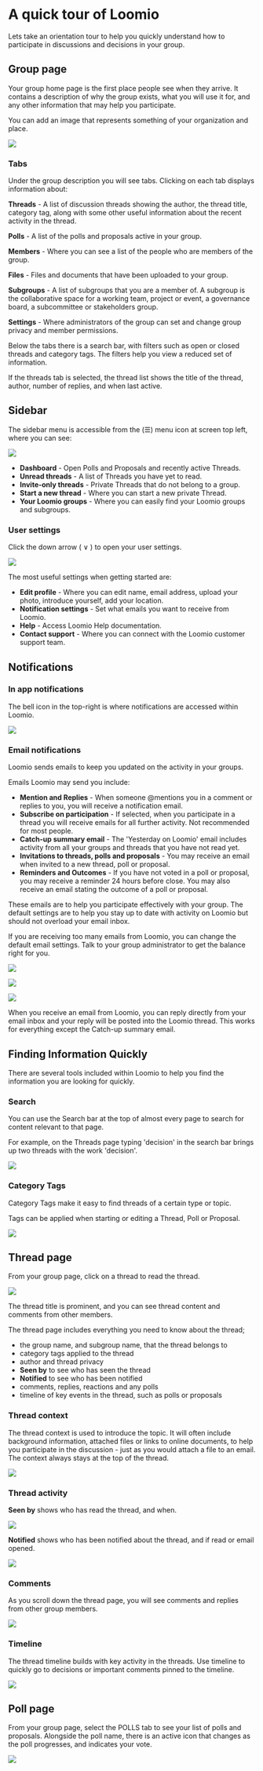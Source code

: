 # A quick tour of Loomio

Lets take an orientation tour to help you quickly understand how to participate in discussions and decisions in your group.

## Group page

Your group home page is the first place people see when they arrive. It contains a description of why the group exists, what you will use it for, and any other information that may help you participate.

You can add an image that represents something of your organization and place.

![](group-page-threadview.png#width-80#border-solid)

### Tabs

Under the group description you will see tabs. Clicking on each tab displays information about:

**Threads** - A list of discussion threads showing the author, the thread title, category tag, along with some other useful information about the recent activity in the thread. 

**Polls** - A list of the polls and proposals active in your group.

**Members** - Where you can see a list of the people who are members of the group.

**Files** - Files and documents that have been uploaded to your group.

**Subgroups** - A list of subgroups that you are a member of. A subgroup is the collaborative space for a working team, project or event, a governance board, a subcommittee or stakeholders group.

**Settings** - Where administrators of the group can set and change group privacy and member permissions.

Below the tabs there is a search bar, with filters such as open or closed threads and category tags. The filters help you view a reduced set of information.

If the threads tab is selected, the thread list shows the title of the thread, author, number of replies, and when last active.

## Sidebar

The sidebar menu is accessible from the (☰) menu icon at screen top left, where you can see:

![](sidebar-menu.png#width-80#border-solid)

* **Dashboard** - Open Polls and Proposals and recently active Threads.
* **Unread threads** - A list of Threads you have yet to read.
* **Invite-only threads** - Private Threads that do not belong to a group.
* **Start a new thread** - Where you can start a new private Thread. 
* **Your Loomio groups** - Where you can easily find your Loomio groups and subgroups.

### User settings

Click the down arrow ( ∨ ) to open your user settings.

![](profile-edit.png#width-50#border-solid)

The most useful settings when getting started are:

* **Edit profile** - Where you can edit name, email address, upload your photo, introduce yourself, add your location.
* **Notification settings** - Set what emails you want to receive from Loomio.
* **Help** - Access Loomio Help documentation.
* **Contact support** - Where you can connect with the Loomio customer support team.

## Notifications

### In app notifications

The bell icon in the top-right is where notifications are accessed within Loomio.

![](notifications.png#width-80#border-solid)

### Email notifications

Loomio sends emails to keep you updated on the activity in your groups. 

Emails Loomio may send you include:

* **Mention and Replies** - When someone @mentions you in a comment or replies to you, you will receive a notification email.
* **Subscribe on participation** - If selected, when you participate in a thread you will receive emails for all further activity. Not recommended for most people.
* **Catch-up summary email** - The 'Yesterday on Loomio' email includes activity from all your groups and threads that you have not read yet.
* **Invitations to threads, polls and proposals** - You may receive an email when invited to a new thread, poll or proposal.
* **Reminders and Outcomes** - If you have not voted in a poll or proposal, you may receive a reminder 24 hours before close. You may also receive an email stating the outcome of a poll or proposal.

These emails are to help you participate effectively with your group. The default settings are to help you stay up to date with activity on Loomio but should not overload your email inbox.

If you are receiving too many emails from Loomio, you can change the default email settings. Talk to your group administrator to get the balance right for you.

![](profile.png#width-50#border-solid)

![](email-settings.png#width-80#border-solid)

![](notification-preferences.png#width-80#border-solid)

When you receive an email from Loomio, you can reply directly from your email inbox and your reply will be posted into the Loomio thread. This works for everything except the Catch-up summary email.

## Finding Information Quickly

There are several tools included within Loomio to help you find the information you are looking for quickly.

### Search

You can use the Search bar at the top of almost every page to search for content relevant to that page.

For example, on the Threads page typing 'decision' in the search bar brings up two threads with the work 'decision'.

![](search.png#width-80#border-solid)

### Category Tags

Category Tags make it easy to find threads of a certain type or topic. 

Tags can be applied when starting or editing a Thread, Poll or Proposal.

![](search-tags.png#width-80#border-solid)

## Thread page

From your group page, click on a thread to read the thread.

![](thread-robotics-roadshow.png#width-80#border-solid)

The thread title is prominent, and you can see thread content and comments from other members. 

The thread page includes everything you need to know about the thread;
* the group name, and subgroup name, that the thread belongs to
* category tags applied to the thread
* author and thread privacy
* **Seen by** to see who has seen the thread
* **Notified** to see who has been notified
* comments, replies, reactions and any polls
* timeline of key events in the thread, such as polls or proposals

### Thread context

The thread context is used to introduce the topic. It will often include background information, attached files or links to online documents, to help you participate in the discussion - just as you would attach a file to an email. The context always stays at the top of the thread.

![](thread-context.png#width-80#border-solid)

### Thread activity

**Seen by** shows who has read the thread, and when.

![](seen-by.png#width-80#border-solid)

**Notified** shows who has been notified about the thread, and if read or email opened.

![](thread-notification.png#width-80#border-solid)

### Comments

As you scroll down the thread page, you will see comments and replies from other group members.

![](thread-comments.png#width-80#border-solid)

### Timeline

The thread timeline builds with key activity in the threads.  Use timeline to quickly go to decisions or important comments pinned to the timeline.

![](thread-timeline.png#width-50#border-solid)

## Poll page

From your group page, select the POLLS tab to see your list of polls and proposals. Alongside the poll name, there is an active icon that changes as the poll progresses, and indicates your vote.

![](polls-page.png#width-80#border-solid)
